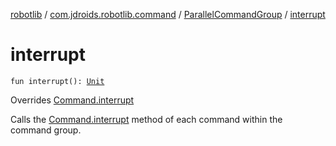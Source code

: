 [robotlib](../../index.md) / [com.jdroids.robotlib.command](../index.md) / [ParallelCommandGroup](index.md) / [interrupt](./interrupt.md)

# interrupt

`fun interrupt(): `[`Unit`](https://kotlinlang.org/api/latest/jvm/stdlib/kotlin/-unit/index.html)

Overrides [Command.interrupt](../-command/interrupt.md)

Calls the [Command.interrupt](../-command/interrupt.md) method of each command within the command
group.

